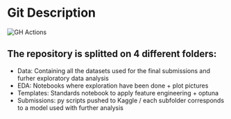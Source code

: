 # Git Description
![GH Actions](https://github.com/ramp-kits/bike_counters/actions/workflows/main.yml/badge.svg)

## The repository is splitted on 4 different folders:
 - Data: Containing all the datasets used for the final submissions and furher exploratory data analysis
 - EDA: Notebooks where exploration have been done + plot pictures 
 - Templates: Standards notebook to apply feature engineering + optuna
 - Submissions: py scripts pushed to Kaggle / each subfolder corresponds to a model used with further analysis


